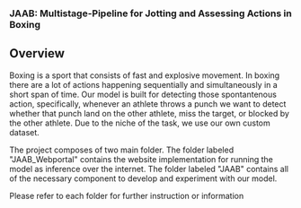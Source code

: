 ### JAAB: Multistage-Pipeline for Jotting and Assessing Actions in Boxing

## Overview

Boxing is a sport that consists of fast and explosive movement. In boxing there are a lot of actions happening sequentially and simultaneously in a short span of time. Our model is built for detecting those spontantenous action, specifically, whenever an athlete throws a punch we want to detect whether that punch land on the other athlete, miss the target, or blocked by the other athlete. Due to the niche of the task, we use our own custom dataset.

The project composes of two main folder. The folder labeled "JAAB_Webportal" contains the website implementation for running the model as inference over the internet. The folder labeled "JAAB" contains all of the necessary component to develop and experiment with our model.

Please refer to each folder for further instruction or information
